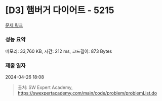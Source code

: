 # [D3] 햄버거 다이어트 - 5215 

[문제 링크](https://swexpertacademy.com/main/code/problem/problemDetail.do?contestProbId=AWT-lPB6dHUDFAVT) 

### 성능 요약

메모리: 33,760 KB, 시간: 212 ms, 코드길이: 873 Bytes

### 제출 일자

2024-04-26 18:08



> 출처: SW Expert Academy, https://swexpertacademy.com/main/code/problem/problemList.do